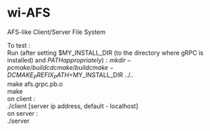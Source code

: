 # wi-AFS
AFS-like Client/Server File System

To test :   
  Run (after setting $MY_INSTALL_DIR (to the directory where gRPC is installed) and $PATH appropriately):  
      mkdir -p cmake/build  
      cd cmake/build  
      cmake -DCMAKE_PREFIX_PATH=$MY_INSTALL_DIR ../..  
      make afs.grpc.pb.o  
      make  
  on client :    
    ./client [server ip address, default - localhost]   
	on server :   
	./server
